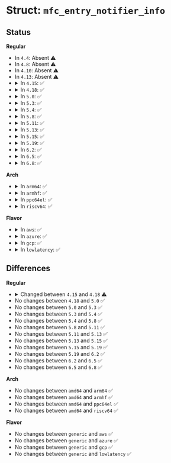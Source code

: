 # Struct: <code>mfc_entry_notifier_info</code>

## Status
<b>Regular</b>
<ul>
<li>
In <code>4.4</code>: Absent ⚠️
</li>
<li>
In <code>4.8</code>: Absent ⚠️
</li>
<li>
In <code>4.10</code>: Absent ⚠️
</li>
<li>
In <code>4.13</code>: Absent ⚠️
</li>
<li>
<details>
<summary>In <code>4.15</code>: ✅</summary>

```c
struct mfc_entry_notifier_info {
    struct fib_notifier_info info;
    struct mfc_cache *mfc;
    u32 tb_id;
};
```
</details>
</li>
<li>
<details>
<summary>In <code>4.18</code>: ✅</summary>

```c
struct mfc_entry_notifier_info {
    struct fib_notifier_info info;
    struct mr_mfc *mfc;
    u32 tb_id;
};
```
</details>
</li>
<li>
<details>
<summary>In <code>5.0</code>: ✅</summary>

```c
struct mfc_entry_notifier_info {
    struct fib_notifier_info info;
    struct mr_mfc *mfc;
    u32 tb_id;
};
```
</details>
</li>
<li>
<details>
<summary>In <code>5.3</code>: ✅</summary>

```c
struct mfc_entry_notifier_info {
    struct fib_notifier_info info;
    struct mr_mfc *mfc;
    u32 tb_id;
};
```
</details>
</li>
<li>
<details>
<summary>In <code>5.4</code>: ✅</summary>

```c
struct mfc_entry_notifier_info {
    struct fib_notifier_info info;
    struct mr_mfc *mfc;
    u32 tb_id;
};
```
</details>
</li>
<li>
<details>
<summary>In <code>5.8</code>: ✅</summary>

```c
struct mfc_entry_notifier_info {
    struct fib_notifier_info info;
    struct mr_mfc *mfc;
    u32 tb_id;
};
```
</details>
</li>
<li>
<details>
<summary>In <code>5.11</code>: ✅</summary>

```c
struct mfc_entry_notifier_info {
    struct fib_notifier_info info;
    struct mr_mfc *mfc;
    u32 tb_id;
};
```
</details>
</li>
<li>
<details>
<summary>In <code>5.13</code>: ✅</summary>

```c
struct mfc_entry_notifier_info {
    struct fib_notifier_info info;
    struct mr_mfc *mfc;
    u32 tb_id;
};
```
</details>
</li>
<li>
<details>
<summary>In <code>5.15</code>: ✅</summary>

```c
struct mfc_entry_notifier_info {
    struct fib_notifier_info info;
    struct mr_mfc *mfc;
    u32 tb_id;
};
```
</details>
</li>
<li>
<details>
<summary>In <code>5.19</code>: ✅</summary>

```c
struct mfc_entry_notifier_info {
    struct fib_notifier_info info;
    struct mr_mfc *mfc;
    u32 tb_id;
};
```
</details>
</li>
<li>
<details>
<summary>In <code>6.2</code>: ✅</summary>

```c
struct mfc_entry_notifier_info {
    struct fib_notifier_info info;
    struct mr_mfc *mfc;
    u32 tb_id;
};
```
</details>
</li>
<li>
<details>
<summary>In <code>6.5</code>: ✅</summary>

```c
struct mfc_entry_notifier_info {
    struct fib_notifier_info info;
    struct mr_mfc *mfc;
    u32 tb_id;
};
```
</details>
</li>
<li>
<details>
<summary>In <code>6.8</code>: ✅</summary>

```c
struct mfc_entry_notifier_info {
    struct fib_notifier_info info;
    struct mr_mfc *mfc;
    u32 tb_id;
};
```
</details>
</li>
</ul>
<b>Arch</b>
<ul>
<li>
<details>
<summary>In <code>arm64</code>: ✅</summary>

```c
struct mfc_entry_notifier_info {
    struct fib_notifier_info info;
    struct mr_mfc *mfc;
    u32 tb_id;
};
```
</details>
</li>
<li>
<details>
<summary>In <code>armhf</code>: ✅</summary>

```c
struct mfc_entry_notifier_info {
    struct fib_notifier_info info;
    struct mr_mfc *mfc;
    u32 tb_id;
};
```
</details>
</li>
<li>
<details>
<summary>In <code>ppc64el</code>: ✅</summary>

```c
struct mfc_entry_notifier_info {
    struct fib_notifier_info info;
    struct mr_mfc *mfc;
    u32 tb_id;
};
```
</details>
</li>
<li>
<details>
<summary>In <code>riscv64</code>: ✅</summary>

```c
struct mfc_entry_notifier_info {
    struct fib_notifier_info info;
    struct mr_mfc *mfc;
    u32 tb_id;
};
```
</details>
</li>
</ul>
<b>Flavor</b>
<ul>
<li>
<details>
<summary>In <code>aws</code>: ✅</summary>

```c
struct mfc_entry_notifier_info {
    struct fib_notifier_info info;
    struct mr_mfc *mfc;
    u32 tb_id;
};
```
</details>
</li>
<li>
<details>
<summary>In <code>azure</code>: ✅</summary>

```c
struct mfc_entry_notifier_info {
    struct fib_notifier_info info;
    struct mr_mfc *mfc;
    u32 tb_id;
};
```
</details>
</li>
<li>
<details>
<summary>In <code>gcp</code>: ✅</summary>

```c
struct mfc_entry_notifier_info {
    struct fib_notifier_info info;
    struct mr_mfc *mfc;
    u32 tb_id;
};
```
</details>
</li>
<li>
<details>
<summary>In <code>lowlatency</code>: ✅</summary>

```c
struct mfc_entry_notifier_info {
    struct fib_notifier_info info;
    struct mr_mfc *mfc;
    u32 tb_id;
};
```
</details>
</li>
</ul>

## Differences
<b>Regular</b>
<ul>
<li>
<details>
<summary>Changed between <code>4.15</code> and <code>4.18</code> ⚠️</summary>
<ul>
<li>
<b>Field type changed. </b>
<code>struct mfc_cache *mfc</code> ➡️ <code>struct mr_mfc *mfc</code>
</li>
</ul>
</details>
</li>
<li>
No changes between <code>4.18</code> and <code>5.0</code> ✅
</li>
<li>
No changes between <code>5.0</code> and <code>5.3</code> ✅
</li>
<li>
No changes between <code>5.3</code> and <code>5.4</code> ✅
</li>
<li>
No changes between <code>5.4</code> and <code>5.8</code> ✅
</li>
<li>
No changes between <code>5.8</code> and <code>5.11</code> ✅
</li>
<li>
No changes between <code>5.11</code> and <code>5.13</code> ✅
</li>
<li>
No changes between <code>5.13</code> and <code>5.15</code> ✅
</li>
<li>
No changes between <code>5.15</code> and <code>5.19</code> ✅
</li>
<li>
No changes between <code>5.19</code> and <code>6.2</code> ✅
</li>
<li>
No changes between <code>6.2</code> and <code>6.5</code> ✅
</li>
<li>
No changes between <code>6.5</code> and <code>6.8</code> ✅
</li>
</ul>
<b>Arch</b>
<ul>
<li>
No changes between <code>amd64</code> and <code>arm64</code> ✅
</li>
<li>
No changes between <code>amd64</code> and <code>armhf</code> ✅
</li>
<li>
No changes between <code>amd64</code> and <code>ppc64el</code> ✅
</li>
<li>
No changes between <code>amd64</code> and <code>riscv64</code> ✅
</li>
</ul>
<b>Flavor</b>
<ul>
<li>
No changes between <code>generic</code> and <code>aws</code> ✅
</li>
<li>
No changes between <code>generic</code> and <code>azure</code> ✅
</li>
<li>
No changes between <code>generic</code> and <code>gcp</code> ✅
</li>
<li>
No changes between <code>generic</code> and <code>lowlatency</code> ✅
</li>
</ul>
